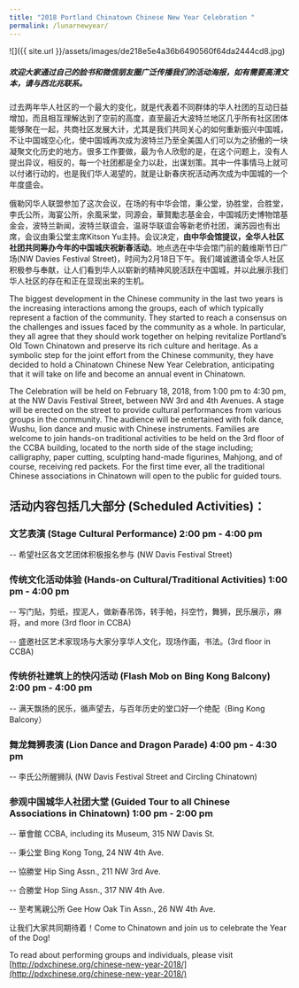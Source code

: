 ```yaml
---
title: "2018 Portland Chinatown Chinese New Year Celebration "
permalink: /lunarnewyear/
---
```


![]({{ site.url }}/assets/images/de218e5e4a36b6490560f64da2444cd8.jpg)

##### 欢迎大家通过自己的脸书和微信朋友圈广泛传播我们的活动海报，如有需要高清文本，请与西北兆联系。

过去两年华人社区的一个最大的变化，就是代表着不同群体的华人社团的互动日益增加，而且相互理解达到了空前的高度，直至最近大波特兰地区几乎所有社区团体能够聚在一起，共商社区发展大计，尤其是我们共同关心的如何重新振兴中国城，不让中国城空心化，使中国城再次成为波特兰乃至全美国人们可以为之骄傲的一块凝聚文化历史的地方。很多工作要做，最为令人欣慰的是，在这个问题上，没有人提出异议，相反的，每一个社团都是全力以赴，出谋划策。其中一件事情马上就可以付诸行动的，也是我们华人渴望的，就是让新春庆祝活动再次成为中国城的一个年度盛会。

俄勒冈华人联盟参加了这次会议，在场的有中华会馆，秉公堂，协胜堂，合胜堂，李氏公所，海宴公所，余風采堂，同源会，華賢勵志基金会，中国城历史博物馆基金会，波特兰新闻，波特兰联谊会，温哥华联谊会等新老侨社团，澜苏园也有出席，会议由秉公堂主席Kitson Yu主持。会议决定，<b>由中华会馆提议，全华人社区社团共同筹办今年的中国城庆祝新春活动</b>。地点选在中华会馆门前的戴维斯节日广场(NW Davies Festival Street)，时间为2月18日下午。我们竭诚邀请全华人社区积极参与奉献，让人们看到华人以崭新的精神风貌活跃在中国城，并以此展示我们华人社区的存在和正在显现出来的生机。

The biggest development in the Chinese community in the last two years is the increasing interactions among the groups, each of which typically represent a faction of the community. They started to reach a consensus on the challenges and issues faced by the community as a whole. In particular, they all agree that they should work together on helping revitalize Portland’s Old Town Chinatown and preserve its rich culture and heritage. As a symbolic step for the joint effort from the Chinese community, they have decided to hold a Chinatown Chinese New Year Celebration, anticipating that it will take on life and become an annual event in Chinatown.

The Celebration will be held on February 18, 2018, from 1:00 pm to 4:30 pm, at the NW Davis Festival Street, between NW 3rd and 4th Avenues. A stage will be erected on the street to provide cultural performances from various groups in the community. The audience will be entertained with folk dance, Wushu, lion dance and music with Chinese instruments. Families are welcome to join hands-on traditional activities to be held on the 3rd floor of the CCBA building, located to the north side of the stage including; calligraphy, paper cutting, sculpting hand-made figurines, Mahjong, and of course, receiving red packets. For the first time ever, all the traditional Chinese associations in Chinatown will open to the public for guided tours.

## 活动内容包括几大部分 (Scheduled Activities)：

### 文艺表演 (Stage Cultural Performance) 2:00 pm - 4:00 pm

-- 希望社区各文艺团体积极报名参与 (NW Davis Festival Street)

### 传统文化活动体验 (Hands-on Cultural/Traditional Activities) 1:00 pm - 4:00 pm

-- 写门贴，剪纸，捏泥人，做新春吊饰，转手帕，抖空竹，舞狮，民乐展示，麻将，and more (3rd floor in CCBA)

-- 盛邀社区艺术家现场与大家分享华人文化，现场作画，书法。(3rd floor in CCBA)

### 传统侨社建筑上的快闪活动 (Flash Mob on Bing Kong Balcony) 2:00 pm - 4:00 pm

-- 满天飘扬的民乐，循声望去，与百年历史的堂口好一个绝配（Bing Kong Balcony）

### 舞龙舞狮表演 (Lion Dance and Dragon Parade) 4:00 pm - 4:30 pm

-- 李氏公所醒狮队 (NW Davis Festival Street and Circling Chinatown)

### 参观中国城华人社团大堂 (Guided Tour to all Chinese Associations in Chinatown) 1:00 pm - 2:00 pm

-- 華會館 CCBA, including its Museum, 315 NW Davis St.

-- 秉公堂 Bing Kong Tong, 24 NW 4th Ave.

-- 協勝堂 Hip Sing Assn., 211 NW 3rd Ave.

-- 合勝堂 Hop Sing Assn., 317 NW 4th Ave.

-- 至考篤親公所 Gee How Oak Tin Assn., 26 NW 4th Ave.

让我们大家共同期待着！Come to Chinatown and join us to celebrate the Year of the Dog!

To read about performing groups and individuals, please visit [http://pdxchinese.org/chinese-new-year-2018/](http://pdxchinese.org/chinese-new-year-2018/)
